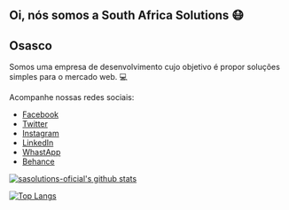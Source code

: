 ## Oi, nós somos a South Africa Solutions :mask:

## Osasco

Somos uma empresa de desenvolvimento cujo objetivo é propor soluções simples para o mercado web. :computer:

Acompanhe nossas redes sociais:
- [Facebook](https://www.facebook.com/sasolutions.oficial)
- [Twitter](https://twitter.com/sasolutionsReal)
- [Instagram](https://www.instagram.com/sasolutions.oficial/)
- [LinkedIn](https://www.linkedin.com/company/sasolutions-oficial)
- [WhastApp](https://wa.me/c/5511988487709)
- [Behance](https://www.behance.net/sasolutionsOficial)


[![sasolutions-oficial's github stats](https://github-readme-stats.vercel.app/api?username=sasolutions-oficial&&show_icons=true&&theme=dark&title_color=2196F3&icon_color=03A9F4&text_color=607D8B&bg_color=151515&locale=pt-br)](https://github.com/jscostaBR)

[![Top Langs](https://github-readme-stats.vercel.app/api/top-langs/?username=sasolutions-oficial)](https://github.com/jscostaBR)

<!--
**sasolutions-oficial/sasolutions-oficial** is a ✨ _special_ ✨ repository because its `README.md` (this file) appears on your GitHub profile.

Here are some ideas to get you started:

- 🔭 I’m currently working on ...
- 🌱 I’m currently learning ...
- 👯 I’m looking to collaborate on ...
- 🤔 I’m looking for help with ...
- 💬 Ask me about ...
- 📫 How to reach me: ...
- 😄 Pronouns: ...
- ⚡ Fun fact: ...
-->
